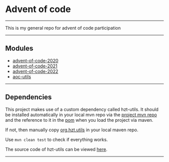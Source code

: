 # Advent of code

---

This is my general repo for advent of code participation

---

## Modules

- [advent-of-code-2020](advent-of-code-2020/README.md)
- [advent-of-code-2021](advent-of-code-2021/README.md)
- [advent-of-code-2022](advent-of-code-2022/README.md)
- [aoc-utils](aoc-utils/README.md)

---

## Dependencies

This project makes use of a custom dependency called hzt-utils. It should be installed automatically in your local mvn repo via the [project mvn repo](_project-mvn-repo) and the reference to it in the [pom](pom.xml) when you load the project via maven.

If not, then manually copy [org.hzt.utils](_project-mvn-repo/org) in your local maven repo.

Use `mvn clean test` to check if everything works.

The source code of hzt-utils can be viewed [here](https://github.com/hanszt/hzt-utils/tree/java-17-version).

---
